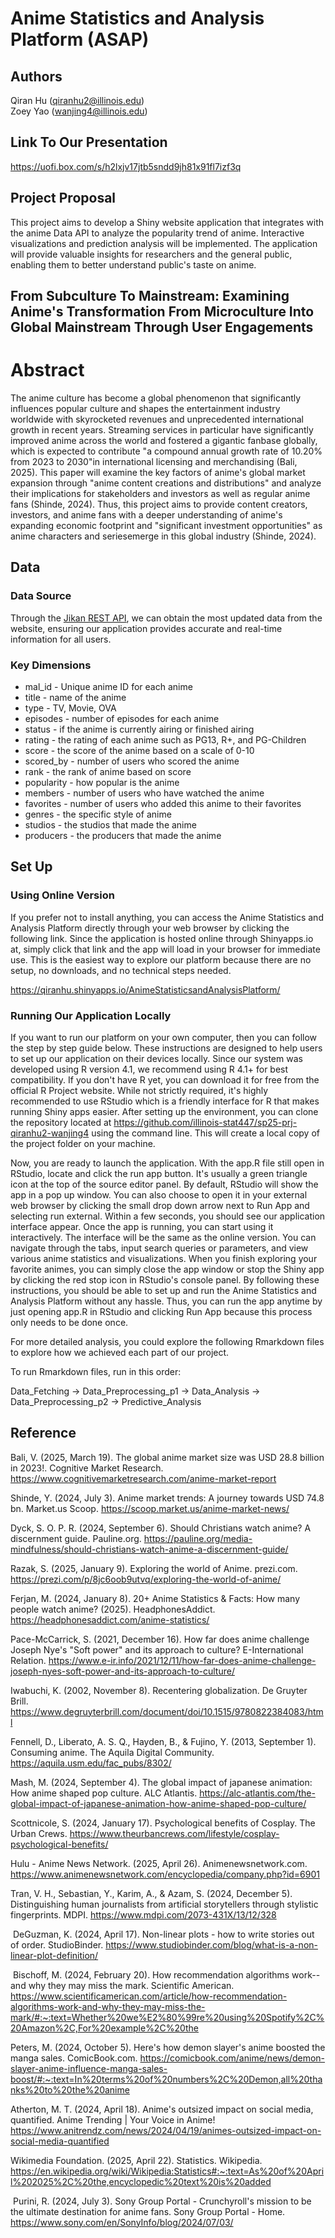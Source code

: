 # Anime Statistics and Analysis Platform (ASAP)

## Authors

Qiran Hu ([qiranhu2\@illinois.edu](mailto:qiranhu2@illinois.edu))\
Zoey Yao ([wanjing4\@illinois.edu](mailto:wanjing4@illinois.edu))

## Link To Our Presentation

<https://uofi.box.com/s/h2lxjv17jtb5sndd9jh81x91fl7izf3q>

## Project Proposal

This project aims to develop a Shiny website application that integrates with the anime Data API to analyze the popularity trend of anime. Interactive visualizations and prediction analysis will be implemented. The application will provide valuable insights for researchers and the general public, enabling them to better understand public's taste on anime.

## From Subculture To Mainstream: Examining Anime's Transformation From Microculture Into Global Mainstream Through User Engagements

# Abstract

The anime culture has become a global phenomenon that significantly influences popular culture and shapes the entertainment industry worldwide with skyrocketed revenues and unprecedented international growth in recent years. Streaming services in particular have significantly improved anime across the world and fostered a gigantic fanbase globally, which is expected to contribute "a compound annual growth rate of 10.20% from 2023 to 2030"in international licensing and merchandising (Bali, 2025). This paper will examine the key factors of anime's global market expansion through "anime content creations and distributions" and analyze their implications for stakeholders and investors as well as regular anime fans (Shinde, 2024). Thus, this project aims to provide content creators, investors, and anime fans with a deeper understanding of anime's expanding economic footprint and "significant investment opportunities" as anime characters and seriesemerge in this global industry (Shinde, 2024).

## Data

### Data Source

Through the [Jikan REST API](https://jikan.moe/), we can obtain the most updated data from the website, ensuring our application provides accurate and real-time information for all users.

### Key Dimensions

-   mal_id - Unique anime ID for each anime
-   title - name of the anime
-   type - TV, Movie, OVA
-   episodes - number of episodes for each anime
-   status - if the anime is currently airing or finished airing
-   rating - the rating of each anime such as PG13, R+, and PG-Children
-   score - the score of the anime based on a scale of 0-10
-   scored_by - number of users who scored the anime
-   rank - the rank of anime based on score
-   popularity - how popular is the anime
-   members - number of users who have watched the anime
-   favorites - number of users who added this anime to their favorites
-   genres - the specific style of anime
-   studios - the studios that made the anime
-   producers - the producers that made the anime

## Set Up

### Using Online Version 

If you prefer not to install anything, you can access the Anime Statistics and Analysis Platform directly through your web browser by clicking the following link. Since the application is hosted online through Shinyapps.io at, simply click that link and the app will load in your browser for immediate use. This is the easiest way to explore our platform because there are no setup, no downloads, and no technical steps needed. 

<https://qiranhu.shinyapps.io/AnimeStatisticsandAnalysisPlatform/>

### Running Our Application Locally 

If you want to run our platform on your own computer, then you can follow the step by step guide below. These instructions are designed to help users to set up our application on their devices locally. Since our system was developed using R version 4.1, we recommend using R 4.1+ for best compatibility. If you don't have R yet, you can download it for free from the official R Project website. While not strictly required, it's highly recommended to use RStudio which is a friendly interface for R that makes running Shiny apps easier. After setting up the environment, you can clone the repository located at <https://github.com/illinois-stat447/sp25-prj-qiranhu2-wanjing4> using the command line. This will create a local copy of the project folder on your machine.

Now, you are ready to launch the application. With the app.R file still open in RStudio, locate and click the run app button. It's usually a green triangle icon at the top of the source editor panel. By default, RStudio will show the app in a pop up window. You can also choose to open it in your external web browser by clicking the small drop down arrow next to Run App and selecting run external. Within a few seconds, you should see our application interface appear. Once the app is running, you can start using it interactively. The interface will be the same as the online version. You can navigate through the tabs, input search queries or parameters, and view various anime statistics and visualizations. When you finish exploring your favorite animes, you can simply close the app window or stop the Shiny app by clicking the red stop icon in RStudio's console panel. By following these instructions, you should be able to set up and run the Anime Statistics and Analysis Platform without any hassle. Thus, you can run the app anytime by just opening app.R in RStudio and clicking Run App because this process only needs to be done once.

For more detailed analysis, you could explore the following Rmarkdown files to explore how we achieved each part of our project. 

To run Rmarkdown files, run in this order:

Data_Fetching -\> Data_Preprocessing_p1 -\> Data_Analysis -\> Data_Preprocessing_p2 -\> Predictive_Analysis

## Reference

Bali, V. (2025, March 19). The global anime market size was USD 28.8 billion in 2023!. Cognitive Market Research. <https://www.cognitivemarketresearch.com/anime-market-report>

Shinde, Y. (2024, July 3). Anime market trends: A journey towards USD 74.8 bn. Market.us Scoop. <https://scoop.market.us/anime-market-news/>

Dyck, S. O. P. R. (2024, September 6). Should Christians watch anime? A discernment guide. Pauline.org. <https://pauline.org/media-mindfulness/should-christians-watch-anime-a-discernment-guide/>

Razak, S. (2025, January 9). Exploring the world of Anime. prezi.com. <https://prezi.com/p/8jc6oob9utvq/exploring-the-world-of-anime/>

Ferjan, M. (2024, January 8). 20+ Anime Statistics & Facts: How many people watch anime? (2025). HeadphonesAddict. <https://headphonesaddict.com/anime-statistics/>

Pace-McCarrick, S. (2021, December 16). How far does anime challenge Joseph Nye's "Soft power" and its approach to culture? E-International Relation. <https://www.e-ir.info/2021/12/11/how-far-does-anime-challenge-joseph-nyes-soft-power-and-its-approach-to-culture/>

Iwabuchi, K. (2002, November 8). Recentering globalization. De Gruyter Brill. <https://www.degruyterbrill.com/document/doi/10.1515/9780822384083/html>

Fennell, D., Liberato, A. S. Q., Hayden, B., & Fujino, Y. (2013, September 1). Consuming anime. The Aquila Digital Community. <https://aquila.usm.edu/fac_pubs/8302/>

Mash, M. (2024, September 4). The global impact of japanese animation: How anime shaped pop culture. ALC Atlantis. <https://alc-atlantis.com/the-global-impact-of-japanese-animation-how-anime-shaped-pop-culture/>

Scottnicole, S. (2024, January 17). Psychological benefits of Cosplay. The Urban Crews. <https://www.theurbancrews.com/lifestyle/cosplay-psychological-benefits/>

Hulu - Anime News Network. (2025, April 26). Animenewsnetwork.com. <https://www.animenewsnetwork.com/encyclopedia/company.php?id=6901>

Tran, V. H., Sebastian, Y., Karim, A., & Azam, S. (2024, December 5). Distinguishing human journalists from artificial storytellers through stylistic fingerprints. MDPI. <https://www.mdpi.com/2073-431X/13/12/328>

 DeGuzman, K. (2024, April 17). Non-linear plots - how to write stories out of order. StudioBinder. <https://www.studiobinder.com/blog/what-is-a-non-linear-plot-definition/>

 Bischoff, M. (2024, February 20). How recommendation algorithms work--and why they may miss the mark. Scientific American. <https://www.scientificamerican.com/article/how-recommendation-algorithms-work-and-why-they-may-miss-the-mark/#:~:text=Whether%20we%E2%80%99re%20using%20Spotify%2C%20Amazon%2C,For%20example%2C%20the>

Peters, M. (2024, October 5). Here's how demon slayer's anime boosted the manga sales. ComicBook.com. <https://comicbook.com/anime/news/demon-slayer-anime-influence-manga-sales-boost/#:~:text=In%20terms%20of%20numbers%2C%20Demon,all%20thanks%20to%20the%20anime>

Atherton, M. T. (2024, April 18). Anime's outsized impact on social media, quantified. Anime Trending \| Your Voice in Anime! <https://www.anitrendz.com/news/2024/04/19/animes-outsized-impact-on-social-media-quantified>

Wikimedia Foundation. (2025, April 22). Statistics. Wikipedia. <https://en.wikipedia.org/wiki/Wikipedia:Statistics#:~:text=As%20of%20April%202025%2C%20the,encyclopedic%20text%20is%20added>

 Purini, R. (2024, July 3). Sony Group Portal - Crunchyroll's mission to be the ultimate destination for anime fans. Sony Group Portal - Home. <https://www.sony.com/en/SonyInfo/blog/2024/07/03/>
